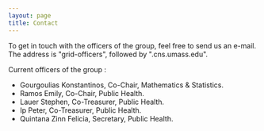 ```yaml
---
layout: page
title: Contact
---
```


To get in touch with the officers of the group, feel free to send us an e-mail. The address is "grid-officers", followed by ".cns.umass.edu". 

Current officers of the group : 

* Gourgoulias Konstantinos, Co-Chair, Mathematics & Statistics.
* Ramos Emily, Co-Chair, Public Health.
* Lauer Stephen, Co-Treasurer, Public Health.
* Ip Peter, Co-Treasurer, Public Health.
* Quintana Zinn Felicia, Secretary, Public Health.



